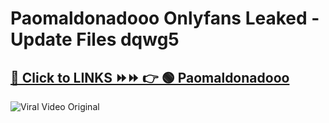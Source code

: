 
 # Paomaldonadooo Onlyfans Leaked - Update Files dqwg5

## <h2><a href="https://clipsfans.com/Paomaldonadooo&ref=git">🔗 Click to LINKS ⏩⏩ 👉 🟢 Paomaldonadooo </a></h2>

<a href="https://clipsfans.com/Paomaldonadooo&ref=git" rel="nofollow" data-target="animated-image.originalLink"><img src="https://i.ibb.co.com/xMMVF88/686577567.gif" alt="Viral Video Original" style="max-width: 100%; display: inline-block;" data-target="animated-image.originalImage"></a>

